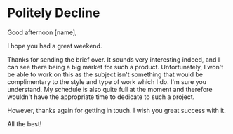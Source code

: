 # Politely Decline

Good afternoon [name],

I hope you had a great weekend.

Thanks for sending the brief over. It sounds very interesting indeed, and I can see there being a big market for such a product. Unfortunately, I won't be able to work on this as the subject isn't something that would be complimentary to the style and type of work which I do. I'm sure you understand. My schedule is also quite full at the moment and therefore wouldn't have the appropriate time to dedicate to such a project.

However, thanks again for getting in touch. I wish you great success with it.

All the best!

